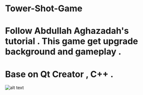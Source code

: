 # Tower-Shot-Game
# Follow Abdullah Aghazadah's tutorial . This game get upgrade background and gameplay .
# Base on Qt Creator , C++ .
![alt text](https://github.com/Baticsute/Tower-Shot-Game/example.jpg)
